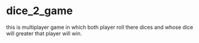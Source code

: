 # dice_2_game
this is multiplayer game in which both player roll there dices and whose dice will greater that player will win. 
